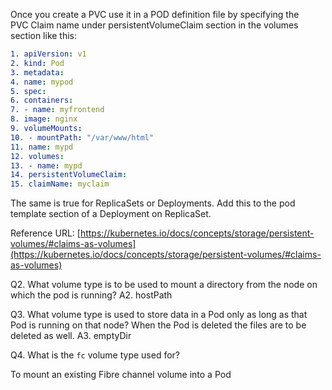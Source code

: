 
Once you create a PVC use it in a POD definition file by specifying the PVC Claim name under persistentVolumeClaim section in the volumes section like this:


```yml
1. apiVersion: v1
2. kind: Pod
3. metadata:
4. name: mypod
5. spec:
6. containers:
7. - name: myfrontend
8. image: nginx
9. volumeMounts:
10. - mountPath: "/var/www/html"
11. name: mypd
12. volumes:
13. - name: mypd
14. persistentVolumeClaim:
15. claimName: myclaim
```


The same is true for ReplicaSets or Deployments. Add this to the pod template section of a Deployment on ReplicaSet.

  

Reference URL: [https://kubernetes.io/docs/concepts/storage/persistent-volumes/#claims-as-volumes](https://kubernetes.io/docs/concepts/storage/persistent-volumes/#claims-as-volumes)

Q2. What volume type is to be used to mount a directory from the node on which the pod is running?
A2. hostPath


Q3. What volume type is used to store data in a Pod only as long as that Pod is running on that node? When the Pod is deleted the files are to be deleted as well.
A3. emptyDir


Q4. What is the `fc` volume type used for?

To mount an existing Fibre channel volume into a Pod

#

```
```